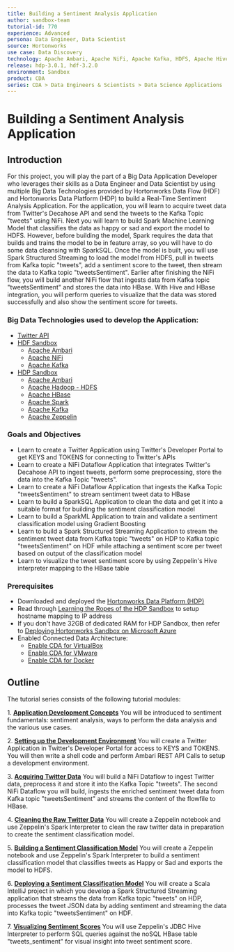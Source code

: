 ```yaml
---
title: Building a Sentiment Analysis Application
author: sandbox-team
tutorial-id: 770
experience: Advanced
persona: Data Engineer, Data Scientist
source: Hortonworks
use case: Data Discovery
technology: Apache Ambari, Apache NiFi, Apache Kafka, HDFS, Apache Hive, Apache HBase, Apache Spark, Apache Zeppelin
release: hdp-3.0.1, hdf-3.2.0
environment: Sandbox
product: CDA
series: CDA > Data Engineers & Scientists > Data Science Applications
---
```


# Building a Sentiment Analysis Application

## Introduction

For this project, you will play the part of a Big Data Application Developer who leverages their skills as a Data Engineer and Data Scientist by using multiple Big Data Technologies provided by Hortonworks Data Flow (HDF) and Hortonworks Data Platform (HDP) to build a Real-Time Sentiment Analysis Application. For the application, you will learn to acquire tweet data from Twitter's Decahose API and send the tweets to the Kafka Topic "tweets" using NiFi. Next you will learn to build Spark Machine Learning Model that classifies the data as happy or sad and export the model to HDFS. However, before building the model, Spark requires the data that builds and trains the model to be in feature array, so you will have to do some data cleansing with SparkSQL. Once the model is built, you will use Spark Structured Streaming to load the model from HDFS, pull in tweets from Kafka topic "tweets", add a sentiment score to the tweet, then stream the data to Kafka topic "tweetsSentiment". Earlier after finishing the NiFi flow, you will build another NiFi flow that ingests data from Kafka topic "tweetsSentiment" and stores the data into HBase. With Hive and HBase integration, you will perform queries to visualize that the data was stored successfully and also show the sentiment score for tweets.

### Big Data Technologies used to develop the Application:

- [Twitter API](https://dev.twitter.com/)
- [HDF Sandbox](https://hortonworks.com/products/data-platforms/hdf/)
    - [Apache Ambari](https://ambari.apache.org/)
    - [Apache NiFi](https://nifi.apache.org/)
    - [Apache Kafka](http://kafka.apache.org/)
- [HDP Sandbox](https://hortonworks.com/products/data-platforms/hdp/)
    - [Apache Ambari](https://ambari.apache.org/)
    - [Apache Hadoop - HDFS](https://hadoop.apache.org/docs/r3.1.1/)
    - [Apache HBase](https://hbase.apache.org/)
    - [Apache Spark](https://spark.apache.org/)
    - [Apache Kafka](http://kafka.apache.org/)
    - [Apache Zeppelin](https://zeppelin.apache.org/)

### Goals and Objectives

- Learn to create a Twitter Application using Twitter's Developer Portal to get KEYS and TOKENS for connecting to Twitter's APIs
- Learn to create a NiFi Dataflow Application that integrates Twitter's Decahose API to ingest tweets, perform some preprocessing, store the data into the Kafka Topic "tweets".
- Learn to create a NiFi Dataflow Application that ingests the Kafka Topic "tweetsSentiment" to stream sentiment tweet data to HBase
- Learn to build a SparkSQL Application to clean the data and get it into a suitable format for building the sentiment classification model
- Learn to build a SparkML Application to train and validate a sentiment classification model using Gradient Boosting
- Learn to build a Spark Structured Streaming Application to stream the sentiment tweet data from Kafka topic "tweets" on HDP to Kafka topic "tweetsSentiment" on HDF while attaching a sentiment score per tweet based on output of the classification model
- Learn to visualize the tweet sentiment score by using Zeppelin's Hive interpreter mapping to the HBase table

### Prerequisites

- Downloaded and deployed the [Hortonworks Data Platform (HDP)](https://www.cloudera.com/downloads/hortonworks-sandbox/hdp.html)
- Read through [Learning the Ropes of the HDP Sandbox](https://hortonworks.com/tutorial/learning-the-ropes-of-the-hortonworks-sandbox/) to setup hostname mapping to IP address
- If you don't have 32GB of dedicated RAM for HDP Sandbox, then refer to [Deploying Hortonworks Sandbox on Microsoft Azure](https://hortonworks.com/tutorial/sandbox-deployment-and-install-guide/section/4/)
- Enabled Connected Data Architecture:
  - [Enable CDA for VirtualBox](https://hortonworks.com/tutorial/sandbox-deployment-and-install-guide/section/1/#enable-connected-data-architecture-cda---advanced-topic)
  - [Enable CDA for VMware](https://hortonworks.com/tutorial/sandbox-deployment-and-install-guide/section/2/#enable-connected-data-architecture-cda---advanced-topic)
  - [Enable CDA for Docker](https://hortonworks.com/tutorial/sandbox-deployment-and-install-guide/section/3/#enable-connected-data-architecture-cda---advanced-topic)

## Outline

The tutorial series consists of the following tutorial modules:

1\. **[Application Development Concepts](https://hortonworks.com/tutorial/building-a-sentiment-analysis-application/section/1/)** You will be introduced to sentiment fundamentals: sentiment analysis, ways to perform the data analysis and the various use cases.

2\. **[Setting up the Development Environment](https://hortonworks.com/tutorial/building-a-sentiment-analysis-application/section/2/)** You will create a Twitter Application in Twitter's Developer Portal for access to KEYS and TOKENS. You will then write a shell code and perform Ambari REST API Calls to setup a development environment.

3\. **[Acquiring Twitter Data](https://hortonworks.com/tutorial/building-a-sentiment-analysis-application/section/3/)** You will build a NiFi Dataflow to ingest Twitter data, preprocess it and store it into the Kafka Topic "tweets". The second NiFi Dataflow you will build, ingests the enriched sentiment tweet data from Kafka topic "tweetsSentiment" and streams the content of the flowfile to HBase.

4\. **[Cleaning the Raw Twitter Data](https://hortonworks.com/tutorial/building-a-sentiment-analysis-application/section/4/)** You will create a Zeppelin notebook and use Zeppelin's Spark Interpreter to clean the raw twitter data in preparation to create the sentiment classification model.

5\. **[Building a Sentiment Classification Model](https://hortonworks.com/tutorial/building-a-sentiment-analysis-application/section/5/)** You will create a Zeppelin notebook and use Zeppelin's Spark Interpreter to build a sentiment classification model that classifies tweets as Happy or Sad and exports the model to HDFS.

6\. **[Deploying a Sentiment Classification Model](https://hortonworks.com/tutorial/building-a-sentiment-analysis-application/section/6/)** You will create a Scala IntelliJ project in which you develop a Spark Structured Streaming application that streams the data from Kafka topic "tweets" on HDP, processes the tweet JSON data by adding sentiment and streaming the data into Kafka topic "tweetsSentiment" on HDF.

7\. **[Visualizing Sentiment Scores](https://hortonworks.com/tutorial/building-a-sentiment-analysis-application/section/7/)** You will use Zeppelin's JDBC Hive Interpreter to perform SQL queries against the noSQL HBase table "tweets_sentiment" for visual insight into tweet sentiment score.

